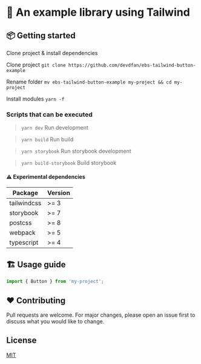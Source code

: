 # 🚀 An example library using Tailwind

## 📦 Getting started

Clone project & install dependencies

Clone project `git clone https://github.com/devdfan/ebs-tailwind-button-example`

Rename folder `mv ebs-tailwind-button-example my-project && cd my-project`

Install modules `yarn -f`

### Scripts that can be executed

> `yarn dev`
> Run development  

> `yarn build`
> Run build

> `yarn storybook`
> Run storybook development  

> `yarn build-storybook`
> Build storybook

#### ⚠️ Experimental dependencies

| Package     | Version |
| ----------- | ------- |
| tailwindcss | >= 3    |
| storybook   | >= 7    |
| postcss     | >= 8    |
| webpack     | >= 5    |
| typescript  | >= 4    |

## 🏗️ Usage guide

```javascript
import { Button } from 'my-project';
```

## ❤️ Contributing

Pull requests are welcome. For major changes, please open an issue first to discuss what you would like to change.

## License

[MIT](https://choosealicense.com/licenses/mit/)
